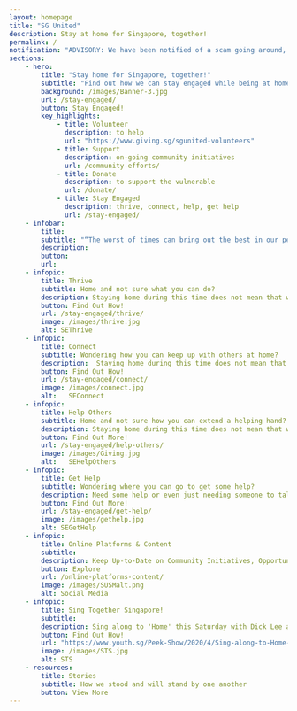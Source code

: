 ```yaml
---
layout: homepage
title: "SG United"
description: Stay at home for Singapore, together!
permalink: /
notification: "ADVISORY: We have been notified of a scam going around, issuing fines to individuals for violating social distancing measures. The link to the website has SGUnited mentioned. Please help to spread the word that the SGUnited initiative does not issue any such fines. Thank you."
sections:
    - hero:
        title: "Stay home for Singapore, together!"
        subtitle: "Find out how we can stay engaged while being at home"
        background: /images/Banner-3.jpg
        url: /stay-engaged/
        button: Stay Engaged!
        key_highlights:
            - title: Volunteer
              description: to help
              url: "https://www.giving.sg/sgunited-volunteers" 
            - title: Support
              description: on-going community initiatives 
              url: /community-efforts/
            - title: Donate
              description: to support the vulnerable
              url: /donate/                           
            - title: Stay Engaged
              description: thrive, connect, help, get help
              url: /stay-engaged/
    - infobar:
        title:
        subtitle: "“The worst of times can bring out the best in our people. How we respond to it, how our nation comes together, will show much about our values as a people, and the principles we hold dear…. These four weeks of circuit breaking will feel unusual and unnatural. The challenge is to help ourselves and others stay home and do so purposefully and positively.” - DPM Heng Swee Keat, Solidarity Budget Speech, 7 Apr 2020"
        description: 
        button:
        url:
    - infopic:
        title: Thrive
        subtitle: Home and not sure what you can do?
        description: Staying home during this time does not mean that we can't thrive!
        button: Find Out How!
        url: /stay-engaged/thrive/
        image: /images/thrive.jpg
        alt: SEThrive
    - infopic:
        title: Connect
        subtitle: Wondering how you can keep up with others at home?
        description:  Staying home during this time does not mean that we can't stay connected!
        button: Find Out How!
        url: /stay-engaged/connect/
        image: /images/connect.jpg
        alt:   SEConnect
    - infopic:
        title: Help Others
        subtitle: Home and not sure how you can extend a helping hand?
        description: Staying home during this time does not mean that we can't help each other and the community! If you want to share your Solidarity payout for a good cause, visit giving.sg/sgunited.
        button: Find Out More!
        url: /stay-engaged/help-others/
        image: /images/Giving.jpg
        alt:   SEHelpOthers
    - infopic:
        title: Get Help
        subtitle: Wondering where you can go to get some help?
        description: Need some help or even just needing someone to talk to during this time?
        button: Find Out More!
        url: /stay-engaged/get-help/
        image: /images/gethelp.jpg
        alt: SEGetHelp
    - infopic:
        title: Online Platforms & Content
        subtitle: 
        description: Keep Up-to-Date on Community Initiatives, Opportunities and Content
        button: Explore
        url: /online-platforms-content/
        image: /images/SUSMalt.png
        alt: Social Media
    - infopic:
        title: Sing Together Singapore!
        subtitle: 
        description: Sing along to 'Home' this Saturday with Dick Lee and the rest of Singapore
        button: Find Out How!
        url: "https://www.youth.sg/Peek-Show/2020/4/Sing-along-to-Home-this-Saturday-with-Dick-Lee-and-the-rest-of-Singapore"
        image: /images/STS.jpg
        alt: STS
    - resources:
        title: Stories
        subtitle: How we stood and will stand by one another
        button: View More
--- 
```


